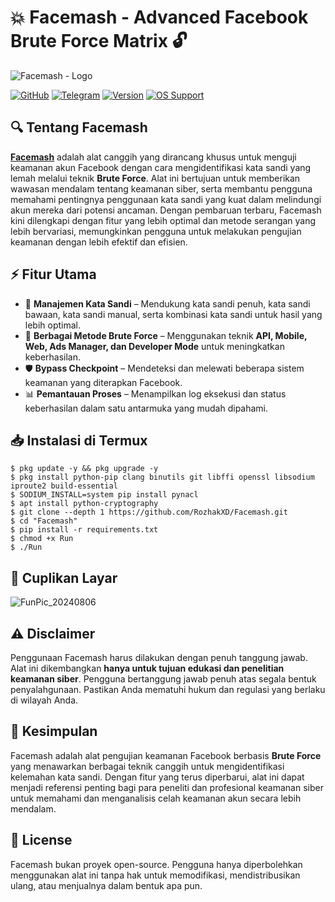 # 💥 Facemash - Advanced Facebook Brute Force Matrix 🔓
![Facemash - Logo](https://github.com/user-attachments/assets/94a63dcc-d898-4b95-85f5-5f248d111b3e)

[![GitHub](https://img.shields.io/badge/GitHub-Repo-blue?logo=github)](https://github.com/RozhakXD/Facemash)
[![Telegram](https://img.shields.io/badge/Telegram-Channel-blue?logo=telegram)](https://t.me/)
[![Version](https://img.shields.io/badge/Version-98.0-brightgreen)]()
[![OS Support](https://img.shields.io/badge/Supported-Linux%20%7C%20Termux-orange)]()

## 🔍 Tentang Facemash
[**Facemash**](https://github.com/RozhakXD/Facemash) adalah alat canggih yang dirancang khusus untuk menguji keamanan akun Facebook dengan cara mengidentifikasi kata sandi yang lemah melalui teknik **Brute Force**. Alat ini bertujuan untuk memberikan wawasan mendalam tentang keamanan siber, serta membantu pengguna memahami pentingnya penggunaan kata sandi yang kuat dalam melindungi akun mereka dari potensi ancaman. Dengan pembaruan terbaru, Facemash kini dilengkapi dengan fitur yang lebih optimal dan metode serangan yang lebih bervariasi, memungkinkan pengguna untuk melakukan pengujian keamanan dengan lebih efektif dan efisien.

## ⚡ Fitur Utama
- 🔄 **Manajemen Kata Sandi** – Mendukung kata sandi penuh, kata sandi bawaan, kata sandi manual, serta kombinasi kata sandi untuk hasil yang lebih optimal.
- 🔑 **Berbagai Metode Brute Force** – Menggunakan teknik **API, Mobile, Web, Ads Manager, dan Developer Mode** untuk meningkatkan keberhasilan.
- 🛡 **Bypass Checkpoint** – Mendeteksi dan melewati beberapa sistem keamanan yang diterapkan Facebook.
- 📊 **Pemantauan Proses** – Menampilkan log eksekusi dan status keberhasilan dalam satu antarmuka yang mudah dipahami.

## 📥 Instalasi di Termux
```
$ pkg update -y && pkg upgrade -y
$ pkg install python-pip clang binutils git libffi openssl libsodium iproute2 build-essential
$ SODIUM_INSTALL=system pip install pynacl
$ apt install python-cryptography
$ git clone --depth 1 https://github.com/RozhakXD/Facemash.git
$ cd "Facemash"
$ pip install -r requirements.txt
$ chmod +x Run
$ ./Run
```

## 📸 Cuplikan Layar
![FunPic_20240806](https://github.com/user-attachments/assets/2c213a27-cefb-4211-9f03-ec5f7e59e2d0)

## ⚠️ Disclaimer
Penggunaan Facemash harus dilakukan dengan penuh tanggung jawab. Alat ini dikembangkan **hanya untuk tujuan edukasi dan penelitian keamanan siber**. Pengguna bertanggung jawab penuh atas segala bentuk penyalahgunaan. Pastikan Anda mematuhi hukum dan regulasi yang berlaku di wilayah Anda.

## 🎯 Kesimpulan
Facemash adalah alat pengujian keamanan Facebook berbasis **Brute Force** yang menawarkan berbagai teknik canggih untuk mengidentifikasi kelemahan kata sandi. Dengan fitur yang terus diperbarui, alat ini dapat menjadi referensi penting bagi para peneliti dan profesional keamanan siber untuk memahami dan menganalisis celah keamanan akun secara lebih mendalam.

## 📜 License
Facemash bukan proyek open-source. Pengguna hanya diperbolehkan menggunakan alat ini tanpa hak untuk memodifikasi, mendistribusikan ulang, atau menjualnya dalam bentuk apa pun.
